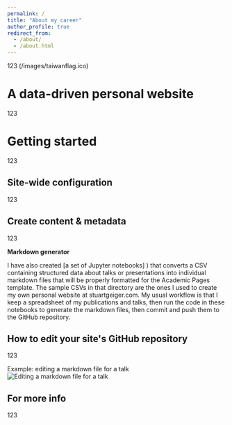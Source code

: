 ```yaml
---
permalink: /
title: "About my career"
author_profile: true
redirect_from: 
  - /about/
  - /about.html
---
```


123 (/images/taiwanflag.ico)

A data-driven personal website
======
123

Getting started
======
123

Site-wide configuration
------
123

Create content & metadata
------
123

**Markdown generator**

I have also created [a set of Jupyter notebooks]
) that converts a CSV containing structured data about talks or presentations into individual markdown files that will be properly formatted for the Academic Pages template. The sample CSVs in that directory are the ones I used to create my own personal website at stuartgeiger.com. My usual workflow is that I keep a spreadsheet of my publications and talks, then run the code in these notebooks to generate the markdown files, then commit and push them to the GitHub repository.

How to edit your site's GitHub repository
------
123

Example: editing a markdown file for a talk
![Editing a markdown file for a talk](/images/profile.png)

For more info
------
123
